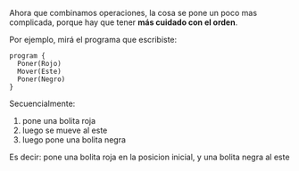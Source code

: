 Ahora que combinamos operaciones, la cosa se pone un poco mas complicada, porque hay que tener **más cuidado con el orden**.

Por ejemplo, mirá el programa que escribiste:

```puppet
program {
  Poner(Rojo)
  Mover(Este)
  Poner(Negro)
}
```

Secuencialmente:

1. pone una bolita roja
1. luego se mueve al este
1. luego pone una bolita negra

Es decir: pone una bolita roja en la posicion inicial, y una bolita negra al este
